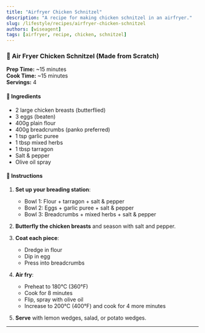 ```yaml
---
title: "Airfryer Chicken Schnitzel"
description: "A recipe for making chicken schnitzel in an airfryer."
slug: /lifestyle/recipes/airfryer-chicken-schnitzel
authors: [wiseagent]
tags: [airfryer, recipe, chicken, schnitzel]
---
```


### 🍗 Air Fryer Chicken Schnitzel (Made from Scratch)

**Prep Time:** ~15 minutes  
**Cook Time:** ~15 minutes  
**Servings:** 4

#### 🧂 Ingredients
- 2 large chicken breasts (butterflied)
- 3 eggs (beaten)
- 400g plain flour
- 400g breadcrumbs (panko preferred)
- 1 tsp garlic puree
- 1 tbsp mixed herbs
- 1 tbsp tarragon
- Salt & pepper
- Olive oil spray

#### 🔪 Instructions
1. **Set up your breading station**:  
   - Bowl 1: Flour + tarragon + salt & pepper  
   - Bowl 2: Eggs + garlic puree + salt & pepper  
   - Bowl 3: Breadcrumbs + mixed herbs + salt & pepper

2. **Butterfly the chicken breasts** and season with salt and pepper.

3. **Coat each piece**:  
   - Dredge in flour  
   - Dip in egg  
   - Press into breadcrumbs

4. **Air fry**:  
   - Preheat to 180°C (360°F)  
   - Cook for 8 minutes  
   - Flip, spray with olive oil  
   - Increase to 200°C (400°F) and cook for 4 more minutes

5. **Serve** with lemon wedges, salad, or potato wedges.

---